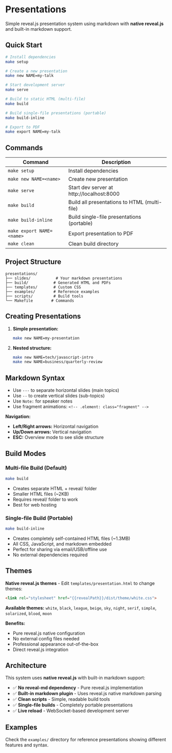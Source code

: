 # Presentations

Simple reveal.js presentation system using markdown with **native reveal.js** and built-in markdown support.

## Quick Start

```bash
# Install dependencies
make setup

# Create a new presentation
make new NAME=my-talk

# Start development server
make serve

# Build to static HTML (multi-file)
make build

# Build single-file presentations (portable)
make build-inline

# Export to PDF
make export NAME=my-talk
```

## Commands

| Command                   | Description                                  |
| ------------------------- | -------------------------------------------- |
| `make setup`              | Install dependencies                         |
| `make new NAME=<name>`    | Create new presentation                      |
| `make serve`              | Start dev server at http://localhost:8000    |
| `make build`              | Build all presentations to HTML (multi-file) |
| `make build-inline`       | Build single-file presentations (portable)   |
| `make export NAME=<name>` | Export presentation to PDF                   |
| `make clean`              | Clean build directory                        |

## Project Structure

```
presentations/
├── slides/           # Your markdown presentations
├── build/           # Generated HTML and PDFs
├── templates/       # Custom CSS
├── examples/        # Reference examples
├── scripts/         # Build tools
└── Makefile        # Commands
```

## Creating Presentations

1. **Simple presentation:**
   ```bash
   make new NAME=my-presentation
   ```

2. **Nested structure:**
   ```bash
   make new NAME=tech/javascript-intro
   make new NAME=business/quarterly-review
   ```

## Markdown Syntax

- Use `---` to separate horizontal slides (main topics)
- Use `--` to create vertical slides (sub-topics)
- Use `Note:` for speaker notes
- Use fragment animations: `<!-- .element: class="fragment" -->`

**Navigation:**
- **Left/Right arrows:** Horizontal navigation
- **Up/Down arrows:** Vertical navigation
- **ESC:** Overview mode to see slide structure

## Build Modes

### Multi-file Build (Default)
```bash
make build
```
- Creates separate HTML + reveal/ folder
- Smaller HTML files (~2KB)
- Requires reveal/ folder to work
- Best for web hosting

### Single-file Build (Portable)
```bash
make build-inline
```
- Creates completely self-contained HTML files (~1.3MB)
- All CSS, JavaScript, and markdown embedded
- Perfect for sharing via email/USB/offline use
- No external dependencies required

## Themes

**Native reveal.js themes** - Edit `templates/presentation.html` to change themes:

```html
<link rel="stylesheet" href="{{revealPath}}/dist/theme/white.css">
```

**Available themes:** `white`, `black`, `league`, `beige`, `sky`, `night`, `serif`, `simple`, `solarized`, `blood`, `moon`

**Benefits:**
- Pure reveal.js native configuration
- No external config files needed
- Professional appearance out-of-the-box
- Direct reveal.js integration

## Architecture

This system uses **native reveal.js** with built-in markdown support:

- ✅ **No reveal-md dependency** - Pure reveal.js implementation
- ✅ **Built-in markdown plugin** - Uses reveal.js native markdown parsing
- ✅ **Clean scripts** - Simple, readable build tools
- ✅ **Single-file builds** - Completely portable presentations
- ✅ **Live reload** - WebSocket-based development server

## Examples

Check the `examples/` directory for reference presentations showing different features and syntax.
